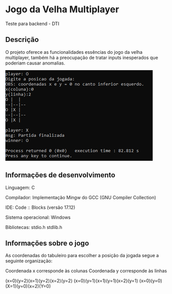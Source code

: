 # Jogo da Velha Multiplayer
Teste para backend - DTI

## Descrição 
O projeto oferece as funcionalidades essências do jogo da velha multiplayer, também há a preocupação de tratar inputs inesperados que poderiam causar anomalias.

<img src="TelaVencedor.png">

## Informações de desenvolvimento 

Linguagem: C

Compilador: Implementação Mingw do GCC (GNU Compiler Collection)

IDE: Code :: Blocks (versão 17.12)

Sistema operacional: Windows 

Bibliotecas: stdio.h  stdlib.h

## Informações sobre o jogo 
 
As coordenadas do tabuleiro para escolher a posição da jogada segue a seguinte organização:

Coordenada x corresponde às colunas
Coordenada y corresponde às linhas

(x=0)(y=2)(x=1)(y=2)(x=2)(y=2)
(x=0)(y=1)(x=1)(y=1)(x=2)(y=1)
(x=0)(y=0)(X=1)(y=0)(x=2)(Y=0)



